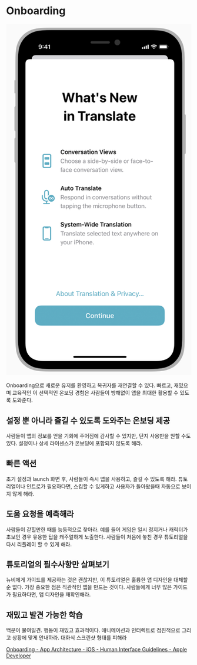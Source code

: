 # Onboarding

![image.png](image.png)

Onboarding으로 새로운 유저를 환영하고 복귀자를 재연결할 수 있다. 빠르고, 재밌으며 교육적인 이 선택적인 온보딩 경험은 사람들이 방해없이 앱을 최대한 활용할 수 있도록 도와준다.

## 설정 뿐 아니라 즐길 수 있도록 도와주는 온보딩 제공

사람들이 앱의 정보를 얻을 기회에 주어짐에 감사할 수 있지만, 단지 사용만을 원할 수도 있다. 설정이나 상세 라이센스가 온보딩에 포함되지 않도록 해라.

## 빠른 액션

초기 설정과 launch 화면 후, 사람들이 즉시 앱을 사용하고, 즐길 수 있도록 해라. 튜토리얼이나 인트로가 필요하다면, 스킵할 수 있게하고 사용자가 돌아왔을때 자동으로 보이지 않게 해라.

## 도움 요청을 예측해라

사람들이 갇힐만한 때를 능동적으로 찾아라. 예를 들어 게임은 일시 정지거나 캐릭터가 초보인 경우 유용한 팁을 캐주얼하게 노출한다. 사람들이 처음에 놓친 경우 튜토리얼을 다시 리플레이 할 수 있게 해라.

## 튜토리얼의 필수사항만 살펴보기

뉴비에게 가이드를 제공하는 것은 괜찮지만, 이 튜토리얼은 훌륭한 앱 디자인을 대체할 순 없다. 가장 중요한 점은 직관적인 앱을 만드는 것이다. 사람들에게 너무 많은 가이드가 필요하다면, 앱 디자인을 재확인해라.

## 재밌고 발견 가능한 학습

백문이 불여일견. 행동이 재밌고 효과적이다. 애니메이션과 인터렉트로 점진적으로 그리고 상황에 맞게 안내하라. 대화식 스크린샷 형태를 피해라

[Onboarding - App Architecture - iOS - Human Interface Guidelines - Apple Developer](https://developer.apple.com/design/human-interface-guidelines/ios/app-architecture/onboarding/)
